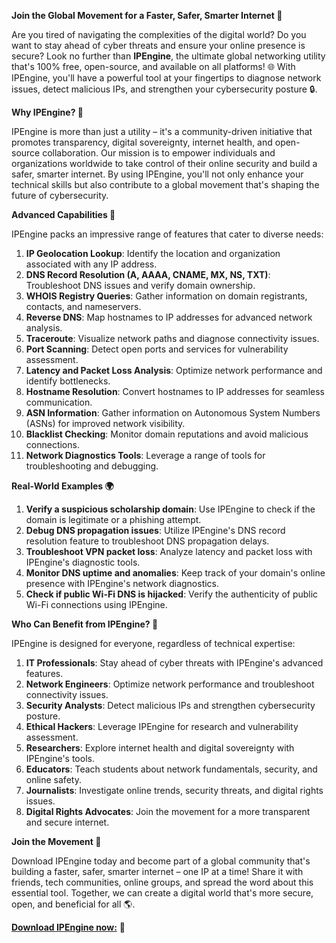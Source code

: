 **Join the Global Movement for a Faster, Safer, Smarter Internet 🚀**

Are you tired of navigating the complexities of the digital world? Do you want to stay ahead of cyber threats and ensure your online presence is secure? Look no further than **IPEngine**, the ultimate global networking utility that's 100% free, open-source, and available on all platforms! 🌐 With IPEngine, you'll have a powerful tool at your fingertips to diagnose network issues, detect malicious IPs, and strengthen your cybersecurity posture 🔒.

**Why IPEngine? 🤔**

IPEngine is more than just a utility – it's a community-driven initiative that promotes transparency, digital sovereignty, internet health, and open-source collaboration. Our mission is to empower individuals and organizations worldwide to take control of their online security and build a safer, smarter internet. By using IPEngine, you'll not only enhance your technical skills but also contribute to a global movement that's shaping the future of cybersecurity.

**Advanced Capabilities 🚀**

IPEngine packs an impressive range of features that cater to diverse needs:

1. **IP Geolocation Lookup**: Identify the location and organization associated with any IP address.
2. **DNS Record Resolution (A, AAAA, CNAME, MX, NS, TXT)**: Troubleshoot DNS issues and verify domain ownership.
3. **WHOIS Registry Queries**: Gather information on domain registrants, contacts, and nameservers.
4. **Reverse DNS**: Map hostnames to IP addresses for advanced network analysis.
5. **Traceroute**: Visualize network paths and diagnose connectivity issues.
6. **Port Scanning**: Detect open ports and services for vulnerability assessment.
7. **Latency and Packet Loss Analysis**: Optimize network performance and identify bottlenecks.
8. **Hostname Resolution**: Convert hostnames to IP addresses for seamless communication.
9. **ASN Information**: Gather information on Autonomous System Numbers (ASNs) for improved network visibility.
10. **Blacklist Checking**: Monitor domain reputations and avoid malicious connections.
11. **Network Diagnostics Tools**: Leverage a range of tools for troubleshooting and debugging.

**Real-World Examples 🌍**

1. **Verify a suspicious scholarship domain**: Use IPEngine to check if the domain is legitimate or a phishing attempt.
2. **Debug DNS propagation issues**: Utilize IPEngine's DNS record resolution feature to troubleshoot DNS propagation delays.
3. **Troubleshoot VPN packet loss**: Analyze latency and packet loss with IPEngine's diagnostic tools.
4. **Monitor DNS uptime and anomalies**: Keep track of your domain's online presence with IPEngine's network diagnostics.
5. **Check if public Wi-Fi DNS is hijacked**: Verify the authenticity of public Wi-Fi connections using IPEngine.

**Who Can Benefit from IPEngine? 🤝**

IPEngine is designed for everyone, regardless of technical expertise:

1. **IT Professionals**: Stay ahead of cyber threats with IPEngine's advanced features.
2. **Network Engineers**: Optimize network performance and troubleshoot connectivity issues.
3. **Security Analysts**: Detect malicious IPs and strengthen cybersecurity posture.
4. **Ethical Hackers**: Leverage IPEngine for research and vulnerability assessment.
5. **Researchers**: Explore internet health and digital sovereignty with IPEngine's tools.
6. **Educators**: Teach students about network fundamentals, security, and online safety.
7. **Journalists**: Investigate online trends, security threats, and digital rights issues.
8. **Digital Rights Advocates**: Join the movement for a more transparent and secure internet.

**Join the Movement 🌟**

Download IPEngine today and become part of a global community that's building a faster, safer, smarter internet – one IP at a time! Share it with friends, tech communities, online groups, and spread the word about this essential tool. Together, we can create a digital world that's more secure, open, and beneficial for all 🌎.

[**Download IPEngine now:**](https://www.ipengine.xyz) 🔗